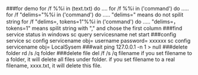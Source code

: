 
###for demo
for /f %%i in (text.txt) do ....
for /f %%i in ('command') do .....
for /f "delims="%%i in ('command') do ..... "delims=" means do not spilit string
for /f "delims=, tokens=1"%%i in ('command') do ..... "delims=， tokens=1" means spilit string with "," and chose the first column 
###find service status in windows
sc query servicesname
net start
###config service
sc config servicename obj= username password= xxxxxx
sc config servicename obj= LocalSysem
###wait
ping 127.0.0.1 -n 1 > null
###delete folder
rd /s /q folder
###delete file
del /f /s /q filename
if you set filename to a folder, it will delete all files under folder.
if you set filename to a real filename, xxxx.txt, it will delete this file.

